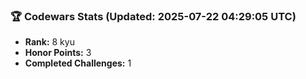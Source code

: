 ### 🏆 Codewars Stats (Updated: 2025-07-22 04:29:05 UTC)

- **Rank:** 8 kyu
- **Honor Points:** 3
- **Completed Challenges:** 1
